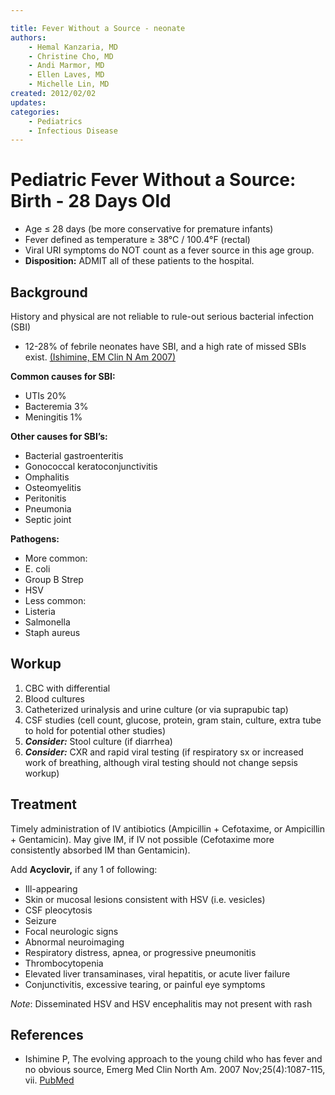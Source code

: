 ```yaml
---

title: Fever Without a Source - neonate
authors:
    - Hemal Kanzaria, MD
    - Christine Cho, MD
    - Andi Marmor, MD
    - Ellen Laves, MD
    - Michelle Lin, MD
created: 2012/02/02
updates:
categories:
    - Pediatrics
    - Infectious Disease
---
```


# Pediatric Fever Without a Source: Birth - 28 Days Old

- Age ≤ 28 days (be more conservative for premature infants)
- Fever defined as temperature ≥ 38°C / 100.4°F (rectal)
- Viral URI symptoms do NOT count as a fever source in this age group.
- **Disposition:** ADMIT all of these patients to the hospital.

## Background

History and physical are not reliable to rule-out serious bacterial infection (SBI)

- 12-28% of febrile neonates have SBI, and a high rate of missed SBIs exist. [(Ishimine, EM Clin N Am 2007)](https://www.ncbi.nlm.nih.gov/pubmed/17950137)

**Common causes for SBI:** 

- UTIs 20%
- Bacteremia 3%
- Meningitis 1%

**Other causes for SBI’s:**

- Bacterial gastroenteritis
- Gonococcal keratoconjunctivitis
- Omphalitis
- Osteomyelitis
- Peritonitis
- Pneumonia
- Septic joint 

**Pathogens:**

- More common: 
- E. coli
- Group B Strep
- HSV 
- Less common:
- Listeria
- Salmonella
- Staph aureus

## Workup

1. CBC with differential
2. Blood cultures
3. Catheterized urinalysis and urine culture (or via suprapubic tap)
4. CSF studies (cell count, glucose, protein, gram stain, culture, extra tube to hold for potential other studies)
5. **_Consider:_** Stool culture (if diarrhea)
6. **_Consider:_** CXR and rapid viral testing (if respiratory sx or increased work of breathing, although viral testing should not change sepsis workup)

## Treatment

Timely administration of IV antibiotics (<span class="drug">Ampicillin</span> + <span class="drug">Cefotaxime</span>, or <span class="drug">Ampicillin</span> + <span class="drug">Gentamicin</span>). May give IM, if IV not possible (<span class="drug">Cefotaxime</span> more consistently absorbed IM than <span class="drug">Gentamicin</span>).

Add **<span class="drug">Acyclovir</span>,** if any 1 of following:

- Ill-appearing
- Skin or mucosal lesions consistent with HSV (i.e. vesicles)
- CSF pleocytosis
- Seizure
- Focal neurologic signs
- Abnormal neuroimaging
- Respiratory distress, apnea, or progressive pneumonitis
- Thrombocytopenia
- Elevated liver transaminases, viral hepatitis, or acute liver failure
- Conjunctivitis, excessive tearing, or painful eye symptoms

_Note_: Disseminated HSV and HSV encephalitis may not present with rash

## References

- Ishimine P, The evolving approach to the young child who has fever and no obvious source, Emerg Med Clin North Am. 2007 Nov;25(4):1087-115, vii. [PubMed](http://www.ncbi.nlm.nih.gov/pubmed/17950137)
